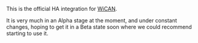 This is the official HA integration for [WiCAN](https://github.com/meatpiHQ/wican-fw).

It is very much in an Alpha stage at the moment, and under constant changes, hoping to get it in a Beta state soon where we could recommend starting to use it.
 